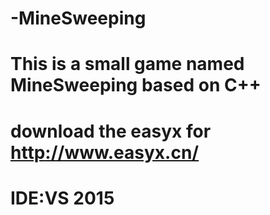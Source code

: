 # -MineSweeping
# This is a small game named MineSweeping based on C++
# download the easyx for http://www.easyx.cn/
# IDE:VS 2015

